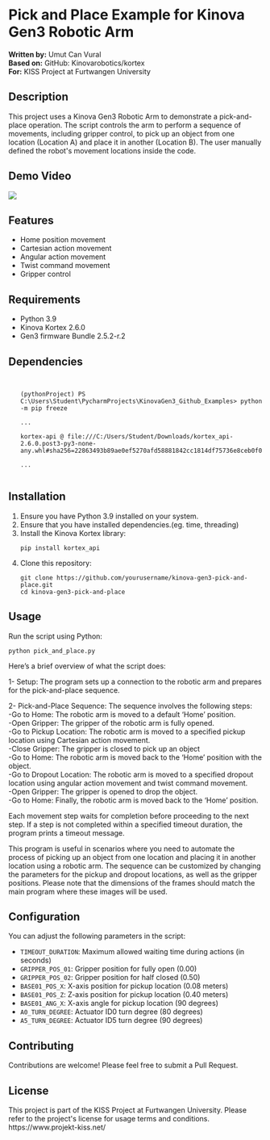 <h1>Pick and Place Example for Kinova Gen3 Robotic Arm</h1>

<p><strong>Written by:</strong> Umut Can Vural<br>
<strong>Based on:</strong> GitHub: Kinovarobotics/kortex<br>
<strong>For:</strong> KISS Project at Furtwangen University</p>

<h2>Description</h2>

<p>This project uses a Kinova Gen3 Robotic Arm to demonstrate a pick-and-place operation. The script controls the arm to perform a sequence of movements, including gripper control, to pick up an object from one location (Location A) and place it in another (Location B). The user manually defined the robot's movement locations inside the code. </p>

<h2>Demo Video</h2>

![](https://github.com/UmutVrl/KinovaGen3/blob/main/media/01_pick_and_place.gif)

<h2>Features</h2>

<ul>
  <li>Home position movement</li>
  <li>Cartesian action movement</li>
  <li>Angular action movement</li>
  <li>Twist command movement</li>
  <li>Gripper control</li>
</ul>

<h2>Requirements</h2>

<ul>
  <li>Python 3.9</li>
  <li>Kinova Kortex 2.6.0</li>
  <li>Gen3 firmware Bundle 2.5.2-r.2</li>
</ul>

<h2>Dependencies</h2>

<ul>
  <pre><code>
  <br />(pythonProject) PS C:\Users\Student\PycharmProjects\KinovaGen3_Github_Examples> python -m pip freeze
  <br />...
  <br />kortex-api @ file:///C:/Users/Student/Downloads/kortex_api-2.6.0.post3-py3-none-any.whl#sha256=22863493b89ae0ef5270afd58881842cc1814df75736e8ceb0f0d79b869dbbe9
  <br />...
  </code></pre>
</ul>

<h2>Installation</h2>

<ol>
  <li>Ensure you have Python 3.9 installed on your system.</li>
  <li>Ensure that you have installed dependencies.(eg. time, threading) </li>
  <li>Install the Kinova Kortex library:
    <pre><code>pip install kortex_api</code></pre>
  </li>
  <li>Clone this repository:
    <pre><code>git clone https://github.com/yourusername/kinova-gen3-pick-and-place.git
cd kinova-gen3-pick-and-place</code></pre>
  </li>
</ol>

<h2>Usage</h2>

<p>Run the script using Python:</p>

<pre><code>python pick_and_place.py</code></pre>

<p>Here’s a brief overview of what the script does: </p>

1- Setup: The program sets up a connection to the robotic arm and prepares for the pick-and-place sequence.

2- Pick-and-Place Sequence: The sequence involves the following steps:
  <br /> -Go to Home: The robotic arm is moved to a default ‘Home’ position.
  <br /> -Open Gripper: The gripper of the robotic arm is fully opened.
  <br /> -Go to Pickup Location: The robotic arm is moved to a specified pickup location using Cartesian action movement.
  <br /> -Close Gripper: The gripper is closed to pick up an object
  <br /> -Go to Home: The robotic arm is moved back to the ‘Home’ position with the object.
  <br /> -Go to Dropout Location: The robotic arm is moved to a specified dropout location using angular action movement and twist command movement.
  <br /> -Open Gripper: The gripper is opened to drop the object.
  <br /> -Go to Home: Finally, the robotic arm is moved back to the ‘Home’ position.

Each movement step waits for completion before proceeding to the next step. If a step is not completed within a specified timeout duration, the program prints a timeout message.

This program is useful in scenarios where you need to automate the process of picking up an object from one location and placing it in another location using a robotic arm. The sequence can be customized by changing the parameters for the pickup and dropout locations, as well as the gripper positions. Please note that the dimensions of the frames should match the main program where these images will be used.

<h2>Configuration</h2>

<p>You can adjust the following parameters in the script:</p>

<ul>
  <li><code>TIMEOUT_DURATION</code>: Maximum allowed waiting time during actions (in seconds)</li>
  <li><code>GRIPPER_POS_01</code>: Gripper position for fully open (0.00)</li>
  <li><code>GRIPPER_POS_02</code>: Gripper position for half closed (0.50)</li>
  <li><code>BASE01_POS_X</code>: X-axis position for pickup location (0.08 meters)</li>
  <li><code>BASE01_POS_Z</code>: Z-axis position for pickup location (0.40 meters)</li>
  <li><code>BASE01_ANG_X</code>: X-axis angle for pickup location (90 degrees)</li>
  <li><code>A0_TURN_DEGREE</code>: Actuator ID0 turn degree (80 degrees)</li>
  <li><code>A5_TURN_DEGREE</code>: Actuator ID5 turn degree (90 degrees)</li>
</ul>

<h2>Contributing</h2>

<p>Contributions are welcome! Please feel free to submit a Pull Request.</p>

<h2>License</h2>

<p>This project is part of the KISS Project at Furtwangen University. Please refer to the project's license for usage terms and conditions. https://www.projekt-kiss.net/</p>



